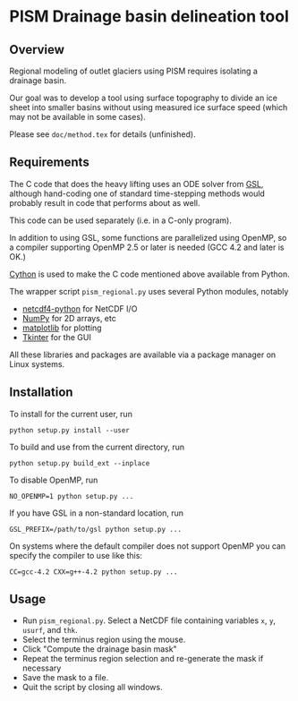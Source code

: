 # PISM Drainage basin delineation tool

## Overview

Regional modeling of outlet glaciers using PISM requires isolating a drainage
basin.

Our goal was to develop a tool using surface topography to divide an ice sheet
into smaller basins without using measured ice surface speed (which may not be
available in some cases).

Please see `doc/method.tex` for details (unfinished).

## Requirements

The C code that does the heavy lifting uses an ODE solver from
[GSL](http://www.gnu.org/software/gsl/), although hand-coding one of standard
time-stepping methods would probably result in code that performs about as
well.

This code can be used separately (i.e. in a C-only program).

In addition to using GSL, some functions are parallelized using OpenMP, so a
compiler supporting OpenMP 2.5 or later is needed (GCC 4.2 and later is OK.)

[Cython](http://cython.org/) is used to make the C code mentioned above
available from Python.

The wrapper script `pism_regional.py` uses several Python modules, notably

- [netcdf4-python](http://code.google.com/p/netcdf4-python/) for NetCDF I/O
- [NumPy](http://numpy.scipy.org/) for 2D arrays, etc
- [matplotlib](http://matplotlib.sourceforge.net/) for plotting
- [Tkinter](http://wiki.python.org/moin/TkInter) for the GUI

All these libraries and packages are available via a package manager on
Linux systems.

## Installation

To install for the current user, run

    python setup.py install --user

To build and use from the current directory, run

    python setup.py build_ext --inplace

To disable OpenMP, run

    NO_OPENMP=1 python setup.py ...

If you have GSL in a non-standard location, run

    GSL_PREFIX=/path/to/gsl python setup.py ...

On systems where the default compiler does not support OpenMP you can specify
the compiler to use like this:

    CC=gcc-4.2 CXX=g++-4.2 python setup.py ...

## Usage

- Run `pism_regional.py`. Select a NetCDF file containing variables `x`,
   `y`, `usurf`, and `thk`.
- Select the terminus region using the mouse.
- Click "Compute the drainage basin mask"
- Repeat the terminus region selection and re-generate the mask if necessary
- Save the mask to a file.
- Quit the script by closing all windows.
